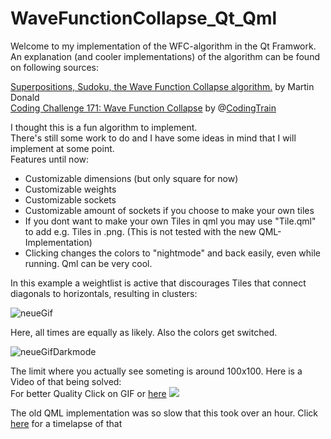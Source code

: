 # WaveFunctionCollapse_Qt_Qml
Welcome to my implementation of the WFC-algorithm in the Qt Framwork.    
An explanation (and cooler implementations) of the algorithm can be found on following sources:  
  
[Superpositions, Sudoku, the Wave Function Collapse algorithm.](https://youtu.be/2SuvO4Gi7uY) by Martin Donald  
[Coding Challenge 171: Wave Function Collapse](https://youtu.be/rI_y2GAlQFM) by @[CodingTrain](https://github.com/CodingTrain/Wave-Function-Collapse)  

I thought this is a fun algorithm to implement.  
There's still some work to do and I have some ideas in mind that I will implement at some point.  
Features until now: 
- Customizable dimensions (but only square for now)  
- Customizable weights  
- Customizable sockets  
- Customizable amount of sockets if you choose to make your own tiles
- If you dont want to make your own Tiles in qml you may use "Tile.qml" to add e.g. Tiles in .png. (This is not tested with the new QML-Implementation)
- Clicking changes the colors to "nightmode" and back easily, even while running. Qml can be very cool.

In this example a weightlist is active that discourages Tiles that connect diagonals to horizontals, resulting in clusters:  

![neueGif](https://user-images.githubusercontent.com/91269094/195852982-0b7a0e67-6e20-4728-a408-97903dcc92cb.gif)

Here, all times are equally as likely. Also the colors get switched.  

![neueGifDarkmode](https://user-images.githubusercontent.com/91269094/195854808-5ca810c9-84cc-413c-9283-e5c0acf74e66.gif)

The limit where you actually see someting is around 100x100. Here is a Video of that being solved:  
For better Quality Click on GIF or [here](https://youtu.be/J-63SCiYXXs)
![](https://user-images.githubusercontent.com/91269094/196060171-a749b2c3-bf01-4dbb-a9b6-8137c69cbbc0.gif)

The old QML implementation was so slow that this took over an hour. Click [here](https://youtu.be/iqUwF_EtlBcy) for a timelapse of that
